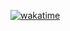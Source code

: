[![wakatime](https://wakatime.com/badge/user/14b4631d-2a64-4310-8683-9afdacc5b5f4.svg)](https://wakatime.com/@14b4631d-2a64-4310-8683-9afdacc5b5f4)
